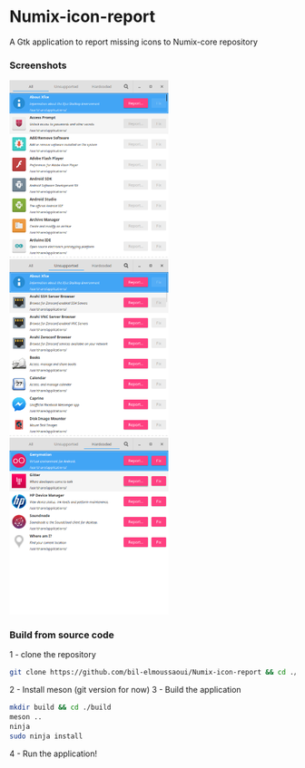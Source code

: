 # Numix-icon-report
A Gtk application to report missing icons to Numix-core repository 

### Screenshots
<img src="screenshots/screenshot1.png" width="280" /> <img src="screenshots/screenshot2.png" width="280"/> <img src="screenshots/screenshot3.png"  width="280" />


### Build from source code
1 - clone the repository 
```bash
git clone https://github.com/bil-elmoussaoui/Numix-icon-report && cd ./Numix-icon-report
```
2 - Install meson (git version for now)
3 - Build the application
```bash
mkdir build && cd ./build
meson ..
ninja 
sudo ninja install 
```
4 - Run the application! 

